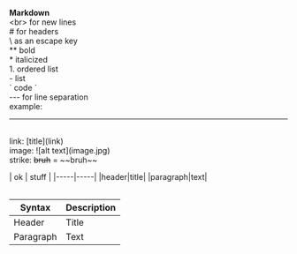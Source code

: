 **Markdown**
<br>
\<br> for new lines
<br>
\# for headers
<br>
\\ as an escape key
<br> ** bold
<br> * italicized
<br> 1. ordered list
<br> - list
<br> \` code `
<br> --- for line separation
<br> example:

---
<br> link: \[title](link)
<br> image: \!\[alt text](image.jpg)
<br> strike: ~~bruh~~ = \~~bruh~~
<table> 
| ok | stuff |
|-----|-----|
|header|title|
|paragraph|text|

| Syntax | Description |
| ----------- | ----------- |
| Header | Title |
| Paragraph | Text |